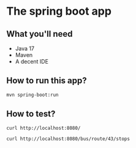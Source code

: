# The spring boot app

## What you'll need

- Java 17
- Maven
- A decent IDE

## How to run this app?

```bash
mvn spring-boot:run
```

## How to test?

```bash
curl http://localhost:8080/
```
```bash
curl http://localhost:8080/bus/route/43/stops
```
